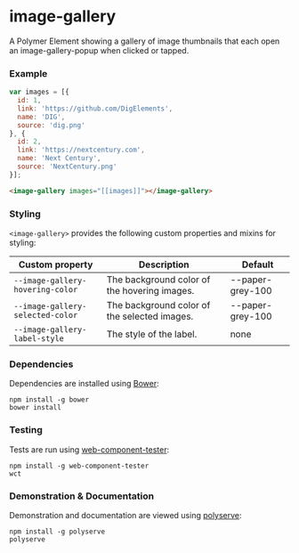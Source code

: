 # image-gallery

A Polymer Element showing a gallery of image thumbnails that each open an image-gallery-popup when clicked or tapped.

### Example

```js
var images = [{
  id: 1,
  link: 'https://github.com/DigElements',
  name: 'DIG',
  source: 'dig.png'
}, {
  id: 2,
  link: 'https://nextcentury.com',
  name: 'Next Century',
  source: 'NextCentury.png'
}];
```

```html
<image-gallery images="[[images]]"></image-gallery>
```

### Styling

`<image-gallery>` provides the following custom properties and mixins for styling:

Custom property                  | Description                                  | Default
---------------------------------|----------------------------------------------|--------
`--image-gallery-hovering-color` | The background color of the hovering images. | --paper-grey-100
`--image-gallery-selected-color` | The background color of the selected images. | --paper-grey-100
`--image-gallery-label-style`    | The style of the label.                      | none

### Dependencies

Dependencies are installed using [Bower](http://bower.io/):

    npm install -g bower
    bower install

### Testing

Tests are run using [web-component-tester](https://github.com/Polymer/web-component-tester):

    npm install -g web-component-tester
    wct

### Demonstration & Documentation

Demonstration and documentation are viewed using [polyserve](https://github.com/PolymerLabs/polyserve):

    npm install -g polyserve
    polyserve

